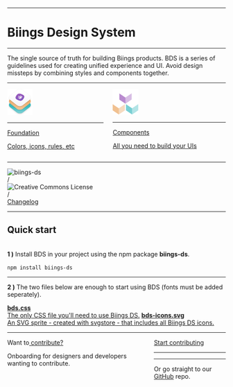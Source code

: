 <hr class="is-hidden-desktop is-smaller">
<h1 class="title is-0 is-size-1-mobile is-family-secondary">Biings Design System</h1>
<hr>
<p class="subtitle is-4">
    <span class="has-text-weight-medium">The single source of truth for building Biings products</span>. BDS is a series of guidelines used for creating unified experience and UI. Avoid design missteps by combining styles and components together.
</p>
<hr class="is-size-4">
<div class="columns is-multiline">
    <div class="column is-half">
        <a href="#/color" class="box is-medium has-background-light hover-to-popping">
            <img src="media/bds.png" width="58" class="no-zoom"/>
            <hr class="is-size-8">
            <div class="title is-4">Foundation</div>
            <p class="subtitle is-6 has-text-weight-medium has-text-grey">Colors, icons, rules, etc</p>
        </a>
    </div>
    <div class="column is-half">
        <a href="#/avatar" class="box is-medium has-background-light hover-to-popping">
            <img src="media/components.png" width="60" class="no-zoom"/>
            <hr class="is-size-8">
            <div class="title is-4">Components</div>
            <p class="subtitle is-6 has-text-weight-medium has-text-grey">All you need to build your UIs</p>
        </a>
    </div>
</div>

<hr>

<div class="levels has-text-grey-light">
    <div class="level-left">
        <div class="level-item">
            <img src="https://img.shields.io/npm/v/biings-ds.svg?color=%23815BC3&label=npm&style=flat-square"
                 alt="biings-ds">
        </div>
        <div class="level-item">/</div>
        <div class="level-item">
            <img alt="Creative Commons License"
                 style="border-width:0; height: 18px;"
                 src="https://mirrors.creativecommons.org/presskit/buttons/80x15/svg/by-sa.svg" />
        </div>
        <div class="level-item">/</div>
        <div class="level-item has-text-dark">
            <a href="https://updates.biings.com/biings-ds"
               class="is-size-7 is-ghost ">Changelog</a>
        </div>
    </div>
</div>

<hr class="is-visible is-size-1 is-wavy">

<h2 class="title is-3">Quick start</h2><br>

<div class="subtitle"><strong>1 )</strong> Install BDS in your project using the npm package <strong>biings-ds</strong>.</div>

    npm install biings-ds
<hr>

<div class="subtitle"><strong>2 )</strong> The two files below are enough to start using BDS (fonts must be added seperately).</div>

<a href="https://raw.githubusercontent.com/biings/biings-ds/master/build/bds.css" class="box is-raised hover-to-floating has-text-grey-darker" download><span class="is-monospace">**bds.css**</span><br>The only CSS file you'll need to use Biings DS.</a>
<a href="https://raw.githubusercontent.com/biings/biings-ds/master/build/bds-icons.min.svg" class="box is-raised hover-to-floating has-text-grey-darker" download><span class="is-monospace">**bds-icons.svg**</span><br>An SVG sprite - created with svgstore - that includes all Biings DS icons.</a>


<hr class="is-size-3">

<div class="box is-large has-background-white-bis">
    <div class="columns is-marginless">
        <div class="column is-7">
            <div class="title is-3">Want to<u> contribute?</u></div>
            <p class="subtitle is-5 has-text-grey-darker">Onboarding for designers and developers wanting to contribute.</p>
        </div>
        <div class="column is-4 is-offset-1 has-text-centered is-size-7 has-text-grey">
            <a href="#/contribute" class="button is-rounded is-dark is-outlined">Start contributing</a>
            <hr class="is-thin is-wavy">
            <hr class="is-thin is-wavy">
            Or go straight to our <a href="https://github.com/biings/biings-ds" class="is-underlined">GitHub</a> repo.
        </div>
    </div>
</div>
